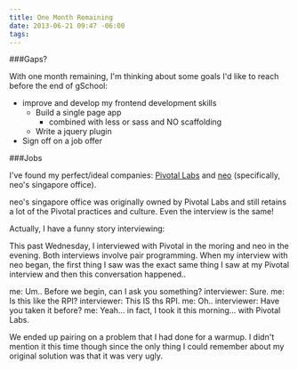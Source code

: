 ```yaml
---
title: One Month Remaining
date: 2013-06-21 09:47 -06:00
tags:
---
```


###Gaps?

With one month remaining, I'm thinking about some goals I'd like to reach before
the end of gSchool:

- improve and develop my frontend development skills
  - Build a single page app
    - combined with less or sass and NO scaffolding
  - Write a jquery plugin
- Sign off on a job offer

###Jobs

I've found my perfect/ideal companies: [Pivotal Labs](http://pivotallabs.com/)
and [neo](www.neo.com) (specifically, neo's singapore office).

neo's singapore office was originally owned by Pivotal Labs and still retains
a lot of the Pivotal practices and culture. Even the interview is the same!

Actually, I have a funny story interviewing:

This past Wednesday, I interviewed with Pivotal in the moring and neo in the
evening. Both interviews involve pair programming. When my interview with neo
began, the first thing I saw was the exact same thing I saw at my Pivotal
interview and then this conversation happened..

me: Um.. Before we begin, can I ask you something?
interviewer: Sure.
me: Is this like the RPI?
interviewer: This IS ths RPI.
me: Oh..
interviewer: Have you taken it before?
me: Yeah... in fact, I took it this morning... with Pivotal Labs.

We ended up pairing on a problem that I had done for a warmup. I didn't mention
it this time though since the only thing I could remember about my original
solution was that it was very ugly.
